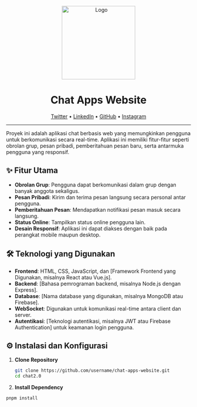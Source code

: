 <p align="center">
  <img src="path_to_your_logo/logo.png" alt="Logo" width="200">
</p>

<h1 align="center">Chat Apps Website</h1>

<p align="center">
  <a href="https://twitter.com/yourprofile">Twitter</a> •
  <a href="https://www.linkedin.com/in/yourprofile">LinkedIn</a> •
  <a href="https://github.com/yourprofile">GitHub</a> •
  <a href="https://www.instagram.com/yourprofile">Instagram</a>
</p>

---

Proyek ini adalah aplikasi chat berbasis web yang memungkinkan pengguna untuk berkomunikasi secara real-time. Aplikasi ini memiliki fitur-fitur seperti obrolan grup, pesan pribadi, pemberitahuan pesan baru, serta antarmuka pengguna yang responsif.

## ✨ Fitur Utama

- **Obrolan Grup**: Pengguna dapat berkomunikasi dalam grup dengan banyak anggota sekaligus.
- **Pesan Pribadi**: Kirim dan terima pesan langsung secara personal antar pengguna.
- **Pemberitahuan Pesan**: Mendapatkan notifikasi pesan masuk secara langsung.
- **Status Online**: Tampilkan status online pengguna lain.
- **Desain Responsif**: Aplikasi ini dapat diakses dengan baik pada perangkat mobile maupun desktop.

## 🛠️ Teknologi yang Digunakan

- **Frontend**: HTML, CSS, JavaScript, dan [Framework Frontend yang Digunakan, misalnya React atau Vue.js].
- **Backend**: [Bahasa pemrograman backend, misalnya Node.js dengan Express].
- **Database**: [Nama database yang digunakan, misalnya MongoDB atau Firebase].
- **WebSocket**: Digunakan untuk komunikasi real-time antara client dan server.
- **Autentikasi**: [Teknologi autentikasi, misalnya JWT atau Firebase Authentication] untuk keamanan login pengguna.

## ⚙️ Instalasi dan Konfigurasi

1. **Clone Repository**

   ```bash
   git clone https://github.com/username/chat-apps-website.git
   cd chat2.0
2. **Install Dependency**

  ```bash
pnpm install
